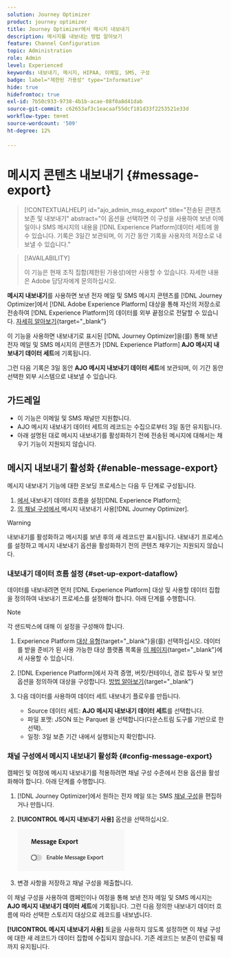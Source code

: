 ```yaml
---
solution: Journey Optimizer
product: journey optimizer
title: Journey Optimizer에서 메시지 내보내기
description: 메시지를 내보내는 방법 알아보기
feature: Channel Configuration
topic: Administration
role: Admin
level: Experienced
keywords: 내보내기, 메시지, HIPAA, 이메일, SMS, 구성
badge: label="제한된 가용성" type="Informative"
hide: true
hidefromtoc: true
exl-id: 7b50c933-9738-4b1b-acae-08f0a8d41dab
source-git-commit: c62653af3c1eacaaf55dcf181d33f2253521e33d
workflow-type: tm+mt
source-wordcount: '509'
ht-degree: 12%

---
```


# 메시지 콘텐츠 내보내기 {#message-export}

>[!CONTEXTUALHELP]
>id="ajo_admin_msg_export"
>title="전송된 콘텐츠 보존 및 내보내기"
>abstract="이 옵션을 선택하면 이 구성을 사용하여 보낸 이메일이나 SMS 메시지의 내용을 [!DNL Experience Platform]데이터 세트에 쓸 수 있습니다. 기록은 3일간 보관되며, 이 기간 동안 기록을 사용자의 저장소로 내보낼 수 있습니다."

>[!AVAILABILITY]
>
>이 기능은 현재 조직 집합(제한된 가용성)에만 사용할 수 있습니다. 자세한 내용은 Adobe 담당자에게 문의하십시오.

**메시지 내보내기**&#x200B;를 사용하면 보낸 전자 메일 및 SMS 메시지 콘텐츠를 [!DNL Journey Optimizer]에서 [!DNL Adobe Experience Platform] 대상을 통해 자신의 저장소로 전송하여 [!DNL Experience Platform]의 데이터를 외부 끝점으로 전달할 수 있습니다. [자세히 알아보기](https://experienceleague.adobe.com/ko/docs/experience-platform/destinations/home){target="_blank"}

이 기능을 사용하면 내보내기로 표시된 [!DNL Journey Optimizer]을(를) 통해 보낸 전자 메일 및 SMS 메시지의 콘텐츠가 [!DNL Experience Platform] **AJO 메시지 내보내기 데이터 세트**&#x200B;에 기록됩니다.

그런 다음 기록은 3일 동안 **AJO 메시지 내보내기 데이터 세트**&#x200B;에 보관되며, 이 기간 동안 선택한 외부 시스템으로 내보낼 수 있습니다.
<!--
## Terminology

* **[!DNL Experience Platform] destinations** - Framework to deliver data out of Experience Platform into external endpoints. [Learn more](https://experienceleague.adobe.com/ko/docs/experience-platform/destinations/home){target="_blank"}
* **AJO Message Export Dataset** - An [!DNL Experience Platform] dataset which stores the message content of email and SMS messages sent via [!DNL Journey Optimizer] which have been marked for export.
* **Retention**: Records in the AJO Message Export Dataset are retained for 3 calendar days from ingestion.-->

## 가드레일

* 이 기능은 이메일 및 SMS 채널만 지원합니다.
* AJO 메시지 내보내기 데이터 세트의 레코드는 수집으로부터 3일 동안 유지됩니다.
* 아래 설명된 대로 메시지 내보내기를 활성화하기 전에 전송된 메시지에 대해서는 채우기 기능이 지원되지 않습니다.

## 메시지 내보내기 활성화 {#enable-message-export}

메시지 내보내기 기능에 대한 온보딩 프로세스는 다음 두 단계로 구성됩니다.

1. [에서 &#x200B;](#set-up-export-dataflow)내보내기 데이터 흐름을 설정[!DNL Experience Platform];
1. [의 채널 구성에서 &#x200B;](#config-message-export)메시지 내보내기 사용[!DNL Journey Optimizer].

>[!WARNING]
>
>내보내기를 활성화하고 메시지를 보낸 후의 새 레코드만 표시됩니다. 내보내기 프로세스를 설정하고 메시지 내보내기 옵션을 활성화하기 전의 콘텐츠 채우기는 지원되지 않습니다.

### 내보내기 데이터 흐름 설정 {#set-up-export-dataflow}

데이터를 내보내려면 먼저 [!DNL Experience Platform] 대상 및 사용할 데이터 집합을 정의하여 내보내기 프로세스를 설정해야 합니다. 아래 단계를 수행합니다.

>[!NOTE]
>
>각 샌드박스에 대해 이 설정을 구성해야 합니다.

1. Experience Platform [대상 유형](https://experienceleague.adobe.com/ko/docs/experience-platform/destinations/destination-types){target="_blank"}을(를) 선택하십시오. 데이터를 받을 준비가 된 사용 가능한 대상 플랫폼 목록을 [이 페이지](https://experienceleague.adobe.com/ko/docs/experience-platform/destinations/catalog/overview){target="_blank"}에서 사용할 수 있습니다.

1. [!DNL Experience Platform]에서 자격 증명, 버킷/컨테이너, 경로 접두사 및 보안 옵션을 정의하여 대상을 구성합니다. [방법 알아보기](https://experienceleague.adobe.com/ko/docs/experience-platform/destinations/ui/activate/export-datasets){target="_blank"}

1. 다음 데이터를 사용하여 데이터 세트 내보내기 플로우를 만듭니다.

   * Source 데이터 세트: **AJO 메시지 내보내기 데이터 세트**&#x200B;를 선택합니다.
   * 파일 포맷: JSON 또는 Parquet 을 선택합니다(다운스트림 도구를 기반으로 한 선택).
   * 일정: 3일 보존 기간 내에서 실행되는지 확인합니다.

### 채널 구성에서 메시지 내보내기 활성화 {#config-message-export}

캠페인 및 여정에 메시지 내보내기를 적용하려면 채널 구성 수준에서 전용 옵션을 활성화해야 합니다. 아래 단계를 수행합니다.

1. [!DNL Journey Optimizer]에서 원하는 전자 메일 또는 SMS [채널 구성](channel-surfaces.md#create-channel-surface)을 편집하거나 만듭니다.

1. **[!UICONTROL 메시지 내보내기 사용]** 옵션을 선택하십시오.

   ![](assets/config-message-export.png)

1. 변경 사항을 저장하고 채널 구성을 제출합니다.

이 채널 구성을 사용하여 캠페인이나 여정을 통해 보낸 전자 메일 및 SMS 메시지는 **AJO 메시지 내보내기 데이터 세트**&#x200B;에 기록됩니다. 그런 다음 정의한 내보내기 데이터 흐름에 따라 선택한 스토리지 대상으로 레코드를 내보냅니다.

**[!UICONTROL 메시지 내보내기 사용]** 토글을 사용하지 않도록 설정하면 이 채널 구성에 대한 새 레코드가 데이터 집합에 수집되지 않습니다. 기존 레코드는 보존이 만료될 때까지 유지됩니다.
